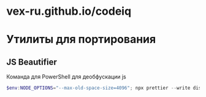 # vex-ru.github.io/codeiq


# Утилиты для портирования

## JS Beautifier

Команда для PowerShell для деобфускации js

```powershell
$env:NODE_OPTIONS="--max-old-space-size=4096"; npx prettier --write dist/main.bundle.js; Remove-Item Env:NODE_OPTIONS
```